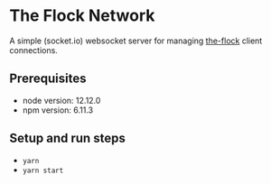 # The Flock Network
A simple (socket.io) websocket server for managing [the-flock](https://github.com/yapalexei/the-flock) client connections.

## Prerequisites
- node version: 12.12.0
- npm version: 6.11.3

## Setup and run steps
- `yarn`
- `yarn start`
